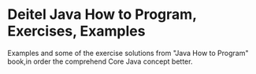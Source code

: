 # Deitel Java How to Program, Exercises, Examples

Examples and some of the exercise solutions from "Java How to Program" book,in order the comprehend Core Java concept better.



